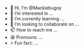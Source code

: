 - 👋 Hi, I’m @Mackiebugoy
- 👀 I’m interested in ...
- 🌱 I’m currently learning ...
- 💞️ I’m looking to collaborate on ...
- 📫 How to reach me ...
- 😄 Pronouns: ...
- ⚡ Fun fact: ...

<!---
Mackiebugoy/Mackiebugoy is a ✨ special ✨ repository because its `README.md` (this file) appears on your GitHub profile.
You can click the Preview link to take a look at your changes.
--->
